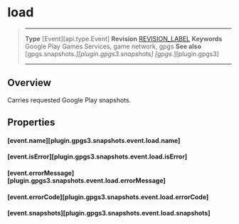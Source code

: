 # load

> --------------------- ------------------------------------------------------------------------------------------
> __Type__              [Event][api.type.Event]
> __Revision__          [REVISION_LABEL](REVISION_URL)
> __Keywords__          Google Play Games Services, game network, gpgs
> __See also__          [gpgs.snapshots.*][plugin.gpgs3.snapshots]
>                       [gpgs.*][plugin.gpgs3]
> --------------------- ------------------------------------------------------------------------------------------

## Overview

Carries requested Google Play snapshots.

## Properties

#### [event.name][plugin.gpgs3.snapshots.event.load.name]

#### [event.isError][plugin.gpgs3.snapshots.event.load.isError]

#### [event.errorMessage][plugin.gpgs3.snapshots.event.load.errorMessage]

#### [event.errorCode][plugin.gpgs3.snapshots.event.load.errorCode]

#### [event.snapshots][plugin.gpgs3.snapshots.event.load.snapshots]
